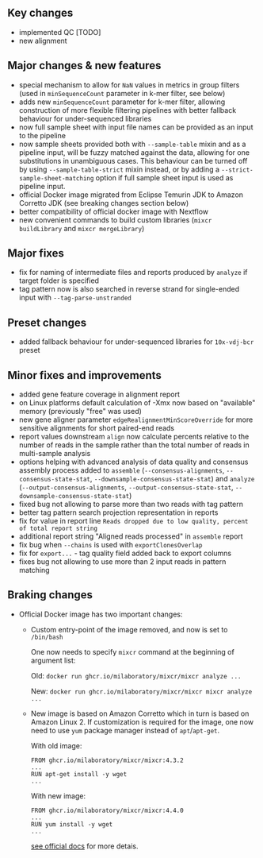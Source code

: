 ## Key changes

- implemented QC [TODO]
- new alignment

## Major changes & new features

- special mechanism to allow for `NaN` values in metrics in group filters (used in `minSequenceCount` parameter in k-mer filter, see below)
- adds new `minSequenceCount` parameter for k-mer filter, allowing construction of more flexible filtering pipelines with better fallback behaviour for under-sequenced libraries
- now full sample sheet with input file names can be provided as an input to the pipeline
- now sample sheets provided both with `--sample-table` mixin and as a pipeline input, will be fuzzy matched against the data, allowing for one substitutions in unambiguous cases. This behaviour can be turned off by using `--sample-table-strict` mixin instead, or by adding a `--strict-sample-sheet-matching` option if full sample sheet input is used as pipeline input.
- official Docker image migrated from Eclipse Temurin JDK to Amazon Corretto JDK (see breaking changes section below)
- better compatibility of official docker image with Nextflow
- new convenient commands to build custom libraries (`mixcr buildLibrary` and `mixcr mergeLibrary`) 

## Major fixes

- fix for naming of intermediate files and reports produced by `analyze` if target folder is specified
- tag pattern now is also searched in reverse strand for single-ended input with `--tag-parse-unstranded`

## Preset changes

- added fallback behaviour for under-sequenced libraries for `10x-vdj-bcr` preset

## Minor fixes and improvements

- added gene feature coverage in alignment report
- on Linux platforms default calculation of -Xmx now based on "available" memory (previously "free" was used)
- new gene aligner parameter `edgeRealignmentMinScoreOverride` for more sensitive alignments for short paired-end reads
- report values downstream `align` now calculate percents relative to the number of reads in the sample rather than the total number of reads in multi-sample analysis
- options helping with advanced analysis of data quality and consensus assembly process added to `assemble` (`--consensus-alignments`, `--consensus-state-stat`, `--downsample-consensus-state-stat`) and `analyze` (`--output-consensus-alignments`, `--output-consensus-state-stat`, `--downsample-consensus-state-stat`)
- fixed bug not allowing to parse more than two reads with tag pattern
- better tag pattern search projection representation in reports
- fix for value in report line `Reads dropped due to low quality, percent of total report string`
- additional report string "Aligned reads processed" in `assemble` report
- fix bug when `--chains` is used with `exportClonesOverlap` 
- fix for `export...` - tag quality field added back to export columns
- fixes bug not allowing to use more than 2 input reads in pattern matching

## Braking changes

- Official Docker image has two important changes:

  - Custom entry-point of the image removed, and now is set to `/bin/bash`
  
    One now needs to specify `mixcr` command at the beginning of argument list:
    
    Old: `docker run ghcr.io/milaboratory/mixcr/mixcr analyze ...`
    
    New: `docker run ghcr.io/milaboratory/mixcr/mixcr mixcr analyze ...`

  - New image is based on Amazon Corretto which in turn is based on Amazon Linux 2. If customization is required for the image, one now need to use `yum` package manager instead of `apt`/`apt-get`. 

    With old image:

    ```
    FROM ghcr.io/milaboratory/mixcr/mixcr:4.3.2
    ...
    RUN apt-get install -y wget
    ...
    ```

    With new image:

    ```
    FROM ghcr.io/milaboratory/mixcr/mixcr:4.4.0
    ...
    RUN yum install -y wget
    ...
    ```
    
    [see official docs](https://aws.amazon.com/amazon-linux-2/resources/) for more detais.
